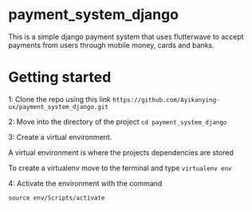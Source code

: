 # payment_system_django
This is a simple django payment system that uses flutterwave to accept payments from users through mobile money, cards and banks.

# Getting started
1: Clone the repo using this link
`https://github.com/Ayikanying-ux/payment_system_django.git`

2: Move into the directory of the project
`cd payment_system_django`

3: Create a virtual environment.

A virtual environment is where the projects dependencies are stored 

To create a virtualenv move to the terminal and type
`virtualenv env`

4: Activate the environment with the command

`source env/Scripts/activate`
